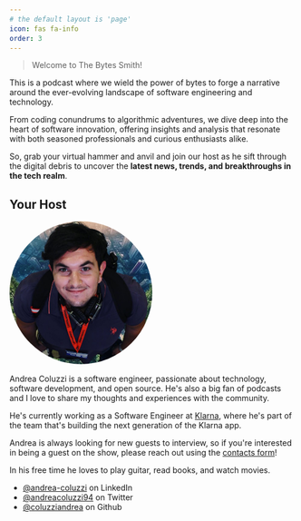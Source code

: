 ```yaml
---
# the default layout is 'page'
icon: fas fa-info
order: 3
---
```


> Welcome to The Bytes Smith! 

This is a podcast where we wield the power of bytes to forge a narrative around the ever-evolving landscape of software engineering and technology. 

From coding conundrums to algorithmic adventures, we dive deep into the heart of software innovation, offering insights and analysis that resonate with both seasoned professionals and curious enthusiasts alike.

So, grab your virtual hammer and anvil and join our host as he sift through the digital debris to uncover the <strong>latest news, trends, and breakthroughs in the tech realm</strong>. 


## Your Host

<img src="/assets/images/andrea.jpg"
    style="width: 50%; object-fit: cover; border-radius: 999999px" /> 

Andrea Coluzzi is a software engineer, passionate about technology, software development, and open source. He's also a big fan of podcasts and I love to share my thoughts and experiences with the community. 

He's currently working as a Software Engineer at [Klarna](https://www.klarna.com/), where he's part of the team that's building the next generation of the Klarna app.



Andrea is always looking for new guests to interview, so if you're interested in being a guest on the show, please reach out using the [contacts form](/contacts)!


In his free time he loves to play guitar, read books, and watch movies.

- [@andrea-coluzzi](https://www.linkedin.com/in/andrea-coluzzi/) on LinkedIn <span class="fab fa-linkedin"></span>
- [@andreacoluzzi94](https://twitter.com/andreacoluzzi94) on Twitter <span class="fa-brands fa-x-twitter"></span>
- [@coluzziandrea](https://github.com/coluzziandrea) on Github <span class="fab fa-github"></span>
